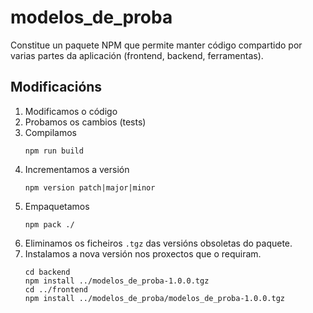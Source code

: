 # modelos_de_proba

Constitue un paquete NPM que permite manter código compartido por varias partes da aplicación (frontend, backend, ferramentas).

## Modificacións

1. Modificamos o código
2. Probamos os cambios (tests)
3. Compilamos
   ```console
   npm run build
   ```
4. Incrementamos a versión
   ```console
   npm version patch|major|minor
   ```
5. Empaquetamos
   ```console
   npm pack ./
   ```
6. Eliminamos os ficheiros `.tgz` das versións obsoletas do paquete.
7. Instalamos a nova versión nos proxectos que o requiram.
   ```console
   cd backend
   npm install ../modelos_de_proba-1.0.0.tgz
   cd ../frontend
   npm install ../modelos_de_proba/modelos_de_proba-1.0.0.tgz
   ```